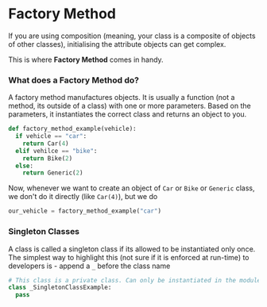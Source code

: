 # Factory Method

If you are using composition (meaning, your class is a composite of objects of other classes), initialising the attribute objects can get complex.

This is where **Factory Method** comes in handy.

### What does a Factory Method do?

A factory method manufactures objects. It is usually a function (not a method, its outside of a class) with one or more parameters. Based on the parameters, it instantiates the correct class and returns an object to you.

```python
def factory_method_example(vehicle):
  if vehicle == "car":
    return Car(4)
  elif vehilce == "bike":
    return Bike(2)
  else:
    return Generic(2)
```

Now, whenever we want to create an object of `Car` or `Bike` or `Generic` class, we don't do it directly (like `Car(4)`), but we do

```python
our_vehicle = factory_method_example("car")
```

### Singleton Classes

A class is called a singleton class if its allowed to be instantiated only once. The simplest way to highlight this (not sure if it is enforced at run-time) to developers is - append a `_` before the class name

```python
# This class is a private class. Can only be instantiated in the module its defined
class _SingletonClassExample:
  pass
```



